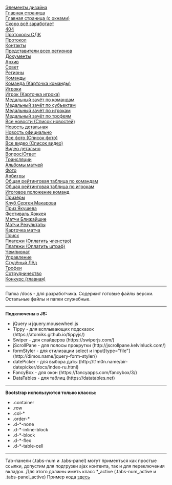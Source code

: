 <a href="https://sportnoise.github.io/nhl/elem.html">Элементы дизайна</a><br>
<a href="https://sportnoise.github.io/nhl/index.html">Главная страница</a><br>
<a href="https://sportnoise.github.io/nhl/index-window.html">Главная страница (с окнами)</a><br>
<a href="https://sportnoise.github.io/nhl/soon.html">Скоро всё заработает</a><br>
<a href="https://sportnoise.github.io/nhl/404.html">404</a><br>
<a href="https://sportnoise.github.io/nhl/protocols.html">Протоколы СДК</a><br>
<a href="https://sportnoise.github.io/nhl/protocol.html">Протокол</a><br>
<a href="https://sportnoise.github.io/nhl/contacts.html">Контакты</a><br>
<a href="https://sportnoise.github.io/nhl/representatives.html">Представители всех регионов</a><br>
<a href="https://sportnoise.github.io/nhl/docs.html">Документы</a><br>
<a href="https://sportnoise.github.io/nhl/archive.html">Архив</a><br>
<a href="https://sportnoise.github.io/nhl/council.html">Совет</a><br>
<a href="https://sportnoise.github.io/nhl/regions.html">Регионы</a><br>
<a href="https://sportnoise.github.io/nhl/teams.html">Команды</a><br>
<a href="https://sportnoise.github.io/nhl/team.html">Команда (Карточка команды)</a><br>
<a href="https://sportnoise.github.io/nhl/players.html">Игроки</a><br>
<a href="https://sportnoise.github.io/nhl/player.html">Игрок (Карточка игрока)</a><br>
<a href="https://sportnoise.github.io/nhl/medal-one.html">Медальный зачёт по командам</a><br>
<a href="https://sportnoise.github.io/nhl/medal-two.html">Медальный зачёт по субъектам</a><br>
<a href="https://sportnoise.github.io/nhl/medal-three.html">Медальный зачёт по игрокам</a><br>
<a href="https://sportnoise.github.io/nhl/medal-four.html">Медальный зачёт по трофеям</a><br>
<a href="https://sportnoise.github.io/nhl/news-list.html">Все новости (Список новостей)</a><br>
<a href="https://sportnoise.github.io/nhl/news-detail.html">Новость детальная</a><br>
<a href="https://sportnoise.github.io/nhl/news-officially.html">Новость официально</a><br>
<a href="https://sportnoise.github.io/nhl/photo-list.html">Все фото (Список фото)</a><br>
<a href="https://sportnoise.github.io/nhl/video-list.html">Все видео (Список видео)</a><br>
<a href="https://sportnoise.github.io/nhl/video.html">Видео детально</a><br>
<a href="https://sportnoise.github.io/nhl/faq.html">Вопрос/Ответ</a><br>
<a href="https://sportnoise.github.io/nhl/broadcast.html">Трансляции</a><br>
<a href="https://sportnoise.github.io/nhl/albums.html">Альбомы матчей</a><br>
<a href="https://sportnoise.github.io/nhl/album.html">Фото</a><br>
<a href="https://sportnoise.github.io/nhl/arbitrators.html">Арбитры</a><br>
<a href="https://sportnoise.github.io/nhl/statistic-teams.html">Общая рейтинговая таблица по командам</a><br>
<a href="https://sportnoise.github.io/nhl/statistic-players.html">Общая рейтинговая таблица по игрокам</a><br>
<a href="https://sportnoise.github.io/nhl/final-position.html">Итоговое положение команд</a><br>
<a href="https://sportnoise.github.io/nhl/winners.html">Призёры</a><br>
<a href="https://sportnoise.github.io/nhl/club.html">Клуб Сергея Макарова</a><br>
<a href="https://sportnoise.github.io/nhl/prize.html">Приз Якушева</a><br>
<a href="https://sportnoise.github.io/nhl/festival.html">Фестиваль Хоккея</a><br>
<a href="https://sportnoise.github.io/nhl/match-calendar.html">Матчи Ближайшие</a><br>
<a href="https://sportnoise.github.io/nhl/match-result.html">Матчи Результаты</a><br>
<a href="https://sportnoise.github.io/nhl/match.html">Карточка матча</a><br>
<a href="https://sportnoise.github.io/nhl/search.html">Поиск</a><br>
<a href="https://sportnoise.github.io/nhl/payments-one.html">Платежи (Оплатить членство)</a><br>
<a href="https://sportnoise.github.io/nhl/payments-two.html">Платежи (Оплатить штраф)</a><br>
<a href="https://sportnoise.github.io/nhl/championship.html">Чемпионат</a><br>
<a href="https://sportnoise.github.io/nhl/control.html">Управление</a><br>
<a href="https://sportnoise.github.io/nhl/ice.html">Студёный Лёд</a><br>
<a href="https://sportnoise.github.io/nhl/trophies.html">Трофеи</a><br>
<a href="https://sportnoise.github.io/nhl/cooperation.html">Сотрудничество</a><br>
<a href="https://sportnoise.github.io/nhl/contest-one.html">Конкурс (главная)</a><br>

<hr>

Папка /docs - для разработчика. Содержит готовые файлы верски. Остальные файлы и папки служебные.

<hr>

<b>Подключены в JS:</b><br>
<ul>
    <li>jQuery и jquery.mousewheel.js</li>
    <li>Tippy - для всплывающих подсказок (https://atomiks.github.io/tippyjs/)</li>
    <li>Swiper - для слайдеров (https://swiperjs.com/)</li>
    <li>jScrollPane - для полосы прокрутки (http://jscrollpane.kelvinluck.com/)</li>
    <li>formStyler - для стилизации select и input[type="file"] (http://dimox.name/jquery-form-styler/)</li>
    <li>datePicker - для выбора даты (http://t1m0n.name/air-datepicker/docs/index-ru.html)</li>
    <li>FancyBox - для окон (https://fancyapps.com/fancybox/3/)</li>
    <li>DataTables - для таблиц (https://datatables.net)</li>
</ul>

<hr>

<b>Bootstrap используются только классы:</b><br>
<ul>
    <li>.container</li>
    <li>.row</li>
    <li>.col-*</li>
    <li>.order-*</li>
    <li>.d-*-none</li>
    <li>.d-*-inline-block</li>
    <li>.d-*-block</li>
    <li>.d-*-flex</li>
    <li>.d-*-table-cell</li>
</ul>

<hr>

Tab-панели (.tabs-num и .tabs-panel) могут применться как простые ссылки, допустим для подгрузки ajax контента, так и для переключения вкладок. Для этого должны иметь класс *_active (.tabs-num_active и .tabs-panel_active) Пример кода <a href="https://sportnoise.github.io/nhl/elem.html">здесь</a>